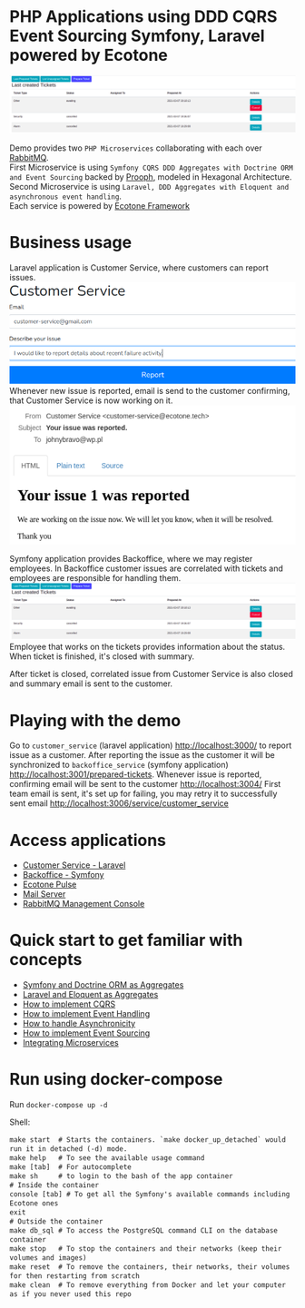 # PHP Applications using DDD CQRS Event Sourcing Symfony, Laravel powered by Ecotone

![alt text](documentation/ddd-cqrs-event-sourcing-php-hexagonal-architecture.png "PHP Application using DDD CQRS Event Sourcing Symfony with Hexagonal Architecture")

Demo provides two `PHP Microservices` collaborating with each over [RabbitMQ](https://www.rabbitmq.com/).   
First Microservice is using `Symfony CQRS DDD Aggregates with Doctrine ORM and Event Sourcing` backed by [Prooph](http://getprooph.org/), modeled in Hexagonal Architecture.  
Second Microservice is using `Laravel, DDD Aggregates with Eloquent and asynchronous event handling`.   
Each service is powered by [Ecotone Framework](https://github.com/ecotoneFramework/ecotone)   

# Business usage

Laravel application is Customer Service, where customers can report issues.  
![Laravel CQRS](documentation/customer-service.png "Laravel CQRS")
Whenever new issue is reported, email is send to the customer confirming, that Customer Service is now working on it.  
![Laravel asynchronous event handling](documentation/issue-reported.png "Laravel asynchronous events")

Symfony application provides Backoffice, where we may register employees. 
In Backoffice customer issues are correlated with tickets and employees are responsible for handling them.  
![Symfony Microservice](documentation/ddd-cqrs-event-sourcing-php-hexagonal-architecture.png "Symfony Microservice")
Employee that works on the tickets provides information about the status.
When ticket is finished, it's closed with summary.   

After ticket is closed, correlated issue from Customer Service is also closed and summary email is sent to the customer.  

# Playing with the demo

Go to `customer_service` (laravel application) [http://localhost:3000/](link) to report issue as a customer.
After reporting the issue as the customer it will be synchronized to `backoffice_service` (symfony application) [http://localhost:3001/prepared-tickets](link).
Whenever issue is reported, confirming email will be sent to the customer [http://localhost:3004/](link)
First team email is sent, it's set up for failing, you may retry it to successfully sent email [http://localhost:3006/service/customer_service](link)

# Access applications

- [Customer Service - Laravel](http://localhost:3000)  
- [Backoffice - Symfony](http://localhost:3001)  
- [Ecotone Pulse](http://localhost:3006)
- [Mail Server](http://localhost:3004)
- [RabbitMQ Management Console](http://localhost:3005)

# Quick start to get familiar with concepts

* [Symfony and Doctrine ORM as Aggregates](https://blog.ecotone.tech/build-symfony-application-with-ease-using-ecotone/)
* [Laravel and Eloquent as Aggregates](https://blog.ecotone.tech/build-laravel-application-using-ddd-and-cqrs/)
* [How to implement CQRS](https://blog.ecotone.tech/cqrs-in-php/)
* [How to implement Event Handling](https://blog.ecotone.tech/event-handling-in-php/)
* [How to handle Asynchronicity](https://blog.ecotone.tech/asynchronous-php/)
* [How to implement Event Sourcing](https://blog.ecotone.tech/implementing-event-sourcing-php-application-in-15-minutes/)
* [Integrating Microservices](https://blog.ecotone.tech/how-to-integrate-microservices-in-php/)

# Run using docker-compose

Run `docker-compose up -d`

Shell:
```shell
make start  # Starts the containers. `make docker_up_detached` would run it in detached (-d) mode.
make help   # To see the available usage command
make [tab]  # For autocomplete
make sh     # to login to the bash of the app container
# Inside the container
console [tab] # To get all the Symfony's available commands including Ecotone ones
exit
# Outside the container
make db_sql # To access the PostgreSQL command CLI on the database container
make stop   # To stop the containers and their networks (keep their volumes and images)
make reset  # To remove the containers, their networks, their volumes for then restarting from scratch
make clean  # To remove everything from Docker and let your computer as if you never used this repo
```
